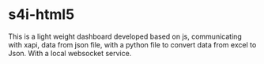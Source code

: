 # s4i-html5
This is a light weight dashboard developed based on js, communicating with xapi, data from json file, with a python file to convert data from excel to Json. With a local websocket service.
